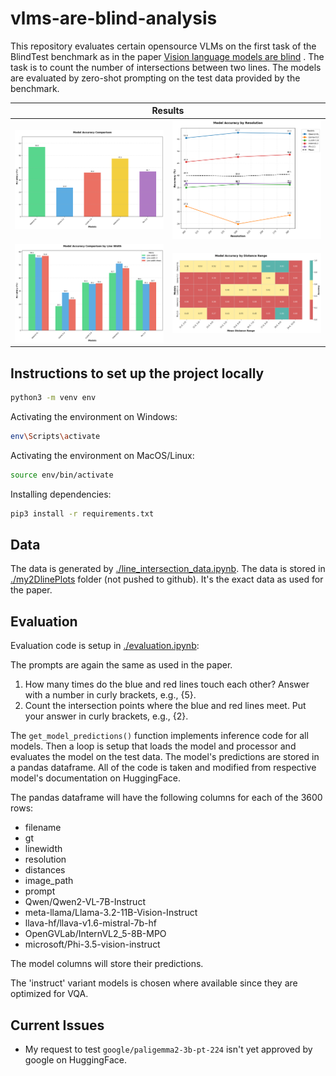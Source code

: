 # vlms-are-blind-analysis
This repository evaluates certain opensource VLMs on the first task of the BlindTest benchmark as in the paper [Vision language models are blind](https://arxiv.org/abs/2407.06581) . The task is to count the number of intersections between two lines. The models are evaluated by zero-shot prompting on the test data provided by the benchmark.

<table class="image-table">
  <thead>
    <tr>
      <th colspan="2">Results</th>
    </tr>
  </thead>
  <tbody>
    <tr>
      <td><img src="results/overall_accuracy.png" alt="Image 1"></td>
      <td><img src="results/accuracy_by_resolution.png" alt="Image 2"></td>
    </tr>
    <tr>
      <td><img src="results/accuracy_by_linewidth.png" alt="Image 3"></td>
      <td><img src="results/accuracy_by_distance.png" alt="Image 4"></td>
    </tr>
  </tbody>
</table>

## Instructions to set up the project locally
```bash
python3 -m venv env
```
Activating the environment on Windows:
```bash
env\Scripts\activate
```
Activating the environment on MacOS/Linux:
```bash
source env/bin/activate
```
Installing dependencies:
```bash
pip3 install -r requirements.txt
```

## Data
The data is generated by [./line_intersection_data.ipynb](./line_intersection_data.ipynb). The data is stored in [./my2DlinePlots](./my2DlinePlots) folder (not pushed to github). It's the exact data as used for the paper.

## Evaluation
Evaluation code is setup in [./evaluation.ipynb](./evaluation.ipynb):

The prompts are again the same as used in the paper.
1. How many times do the blue and red lines touch each other? Answer with a number in curly brackets, e.g., {5}.
2. Count the intersection points where the blue and red lines meet. Put your answer in curly brackets, e.g., {2}.

The `get_model_predictions()` function implements inference code for all models. Then a loop is setup that loads the model and processor and evaluates the model on the test data. The model's predictions are stored in a pandas dataframe. All of the code is taken and modified from respective model's documentation on HuggingFace.

The pandas dataframe will have the following columns for each of the 3600 rows:
- filename	
- gt
- linewidth
- resolution
- distances	
- image_path
- prompt
- Qwen/Qwen2-VL-7B-Instruct
- meta-llama/Llama-3.2-11B-Vision-Instruct
- llava-hf/llava-v1.6-mistral-7b-hf
- OpenGVLab/InternVL2_5-8B-MPO
- microsoft/Phi-3.5-vision-instruct

The model columns will store their predictions.

The 'instruct' variant models is chosen where available since they are optimized for VQA.

## Current Issues
- My request to test `google/paligemma2-3b-pt-224` isn't yet approved by google on HuggingFace.
